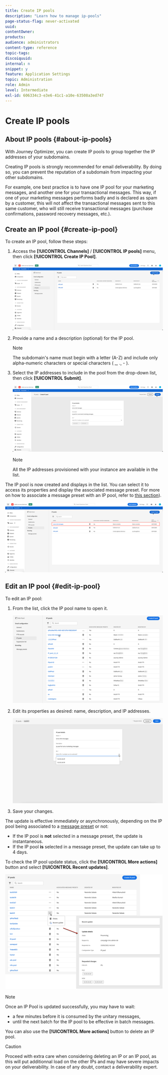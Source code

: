 ```yaml
---
title: Create IP pools
description: "Learn how to manage ip-pools"
page-status-flag: never-activated
uuid: 
contentOwner: 
products: 
audience: administrators
content-type: reference
topic-tags: 
discoiquuid: 
internal: n
snippet: y
feature: Application Settings
topic: Administration
role: Admin
level: Intermediate
exl-id: 606334c3-e3e6-41c1-a10e-63508a3ed747
---
```

# Create IP pools

## About IP pools {#about-ip-pools}

With Journey Optimizer, you can create IP pools to group together the IP addresses of your subdomains.

Creating IP pools is strongly recommended for email deliverability. By doing so, you can prevent the reputation of a subdomain from impacting your other subdomains.

For example, one best practice is to have one IP pool for your marketing messages, and another one for your transactional messages. This way, if one of your marketing messages performs badly and is declared as spam by a customer, this will not affect the transactional messages sent to this same customer, who will still receive transactional messages (purchase confirmations, password recovery messages, etc.).

## Create an IP pool {#create-ip-pool}

To create an IP pool, follow these steps:

1. Access the **[!UICONTROL Channels]** / **[!UICONTROL IP pools]** menu, then click **[!UICONTROL Create IP Pool]**.

    ![](../assets/ip-pool-create.png)

1. Provide a name and a description (optional) for the IP pool.

    >[!NOTE]
    >
    >The subdomain's name must begin with a letter (A-Z) and include only alpha-numeric characters or special characters ( _, ., - ).

1. Select the IP addresses to include in the pool from the drop-down list, then click **[!UICONTROL Submit]**.

    ![](../assets/ip-pool-config.png) 

    >[!NOTE]
    >
    >All the IP addresses provisioned with your instance are available in the list.
    
The IP pool is now created and displays in the list. You can select it to access its properties and display the associated message preset. For more on how to associate a message preset with an IP pool, refer to [this section](message-presets.md)).

![](../assets/ip-pool-created.png)

## Edit an IP pool {#edit-ip-pool}

To edit an IP pool:

1. From the list, click the IP pool name to open it.

    ![](../assets/ip-pool-list.png)

1. Edit its properties as desired: name, description, and IP addresses.

    ![](../assets/ip-pool-edit.png)

1. Save your changes.

The update is effective immediately or asynchronously, depending on the IP pool being associated to a [message preset](message-presets.md) or not:

* If the IP pool is **not** selected in a message preset, the update is instantaneous.
* If the IP pool **is** selected in a message preset, the update can take up to 4 days.

<!--If a message preset has been associated with the IP pool, you first need to remove it before editing the IP pool. Once the your modifications have been done, you can associate the message preset again.-->

To check the IP pool update status, click the **[!UICONTROL More actions]** button and select **[!UICONTROL Recent updates]**.

![](../assets/ip-pool-recent-update.png)

>[!NOTE]
>
>Once an IP Pool is updated successfully, you may have to wait:
>* a few minutes before it is consumed by the unitary messages,
>* until the next batch for the IP pool to be effective in batch messages.

You can also use the **[!UICONTROL More actions]** button to delete an IP pool. 

>[!CAUTION]
>
>Proceed with extra care when considering deleting an IP or an IP pool, as this will put additionnal load on the other IPs and may have severe impacts on your deliverability. In case of any doubt, contact a deliverability expert.
